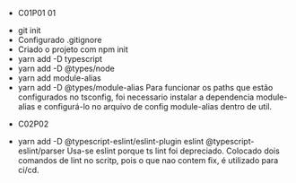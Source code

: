 * C01P01 01
- git init
- Configurado .gitignore
- Criado o projeto com npm init
- yarn add -D typescript
- yarn add -D @types/node 
- yarn add module-alias
- yarn add -D @types/module-alias
Para funcionar os paths que estão configurados no tsconfig, foi necessario instalar a dependencia module-alias e configurá-lo
no arquivo de config module-alias dentro de util.

* C02P02
- yarn add -D @typescript-eslint/eslint-plugin eslint @typescript-eslint/parser
Usa-se eslint porque ts lint foi depreciado.
Colocado dois comandos de lint no scritp, pois o que nao contem fix, é utilizado para ci/cd.